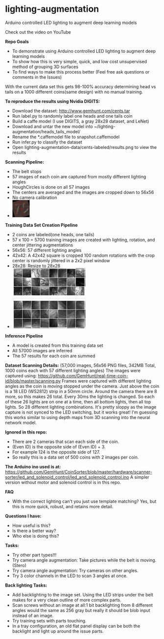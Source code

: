 # lighting-augmentation
Arduino controlled LED lighting to augment deep learning models

Check out the video on YouTube

**Repo Goals**
* To demonstrate using Arduino controlled LED lighting to augment deep learning models
* To show how this is very simple, quick, and low cost unsupervised method of grouping 3D surfaces
* To find ways to make this process better (Feel free ask questions or comments in the Issues) 

With the current data set this gets 98-100% accuracy determining head vs tails on a 1000 different coins(same design) with no manual training. 

**To reproduce the results using Nvidia DIGITS:**
* Download the dataset: http://www.gemhunt.com/cents.tar
* Run label.py to randomly label one heads and one tails coin
* Build a caffe model (I use DIGITS, a gray 28x28 dataset, and LeNet)
* Download and untar the new model into ~/lighting-augmentation/heads_tails_model/
* Rename the *.caffemodel file to snapshot.caffemodel
* Run infer.py to classify the dataset
* Open lighting-augmentation-data/cents-labeled/results.png to view the results

**Scanning Pipeline:**
* The belt stops
* 57 images of each coin are captured from mostly different lighting angles  
* HoughCircles is done on all 57 images
* The centers are averaged and the images are cropped down to 56x56
* No camera calibration
* ![gif](https://github.com/GemHunt/lighting-augmentation/blob/master/1100.gif "gif")

**Training Data Set Creation Pipeline**
* 2 coins are labeled(one heads, one tails) 
* 57 x 100 = 5700 training images are created with lighting, rotation, and center jittering augmentations
* 56x56:  57 different lighting angles 
* 42x42: A 42x42 square is cropped 100 random rotations 
    with the crop center is randomly jittered in a 2x2 pixel window
* 28x28: Resize to 28x28
* ![training-data](https://github.com/GemHunt/lighting-augmentation/blob/master/training-data.png "training-data")

**Inference Pipeline**
* A model is created from this training data set
* All 57000 images are inferred
* The 57 results for each coin are summed



**Dataset Scanning Details:**
(57,000 images, 56x56 PNG files, 342MB Total, 1000 coins each with 57 different lighting angles)
The images were captured using: https://github.com/GemHunt/real-time-coin-id/blob/master/scanning.py
Frames were captured with different lighting angles as the coin is moving stopped under the camera. Just above the coin is a 18 LED (WS2812) strip in a 50mm circle. Around the camera there are 8 more, so this makes 26 total. Every 30ms the lighting is changed. So each of these 26 lights are on one at a time, then all bottom lights, then all top lights. So 28 different lighting combinations. It's pretty sloppy as the image capture is not synced to the LED switching, but it works great! I'm guessing this works similar to using depth maps from 3D scanning into the neural network model.

**Ignored in this repo:**
* There are 2 cameras that scan each side of the coin.
* (Even ID) is the opposite side of (Even ID) + 3. 
* For example 124 is the opposite side of 127. 
* So really this is a data set of 500 coins with 2 images per coin. 

**The Arduino ino used is at:**
https://github.com/GemHunt/CoinSorter/blob/master/hardware/scanner-sorter/led_and_solenoid_control/led_and_solenoid_control.ino
A simpler version without motor and solenoid control is in this repo. 

**FAQ**
* With the correct lighting can't you just use template matching? Yes, but this is more quick, robust, and retains more detail. 

**Questions I have:**
* How useful is this?
* Is there a better way?
* Who else is doing this?

**Tasks:**
* Try other part types!!!
* Try camera angle augmentation: Take pictures while the belt is moving.(Stero)
* Try camera angle augmentation: Try cameras on other angles. 
* Try 3 color channels in the LED to scan 3 angles at once. 

**Back lighting Tasks:**
* Add backlighting to the image set. Using the LED strips under the belt makes for a very clean outline of more complex parts. 
* Scan screws without an image at all:1 bit backlighting from 8 different angles would the same as 256 gray but really it should be blob input instead of an image.
* Try training sets with parts touching.
* In a tray configuration, an old flat panel display can be both the backlight and light up around the issue parts.







